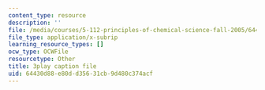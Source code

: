 ```yaml
---
content_type: resource
description: ''
file: /media/courses/5-112-principles-of-chemical-science-fall-2005/64430d88e80dd35631cb9d480c374acf_qm_hVsoM4OY.srt
file_type: application/x-subrip
learning_resource_types: []
ocw_type: OCWFile
resourcetype: Other
title: 3play caption file
uid: 64430d88-e80d-d356-31cb-9d480c374acf
---
```

